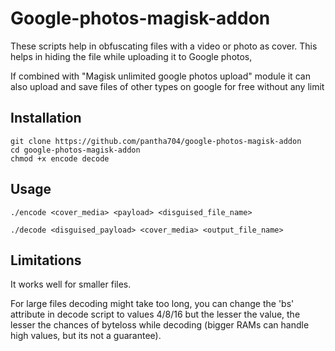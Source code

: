 # Google-photos-magisk-addon

These scripts help in obfuscating files with a video or photo as cover.
This helps in hiding the file while uploading it to Google photos,

If combined with "Magisk unlimited google photos upload" module
it can also upload and save files of other types on google for free without any limit


## Installation

```
git clone https://github.com/pantha704/google-photos-magisk-addon
cd google-photos-magisk-addon
chmod +x encode decode
```


## Usage

```
./encode <cover_media> <payload> <disguised_file_name>
```
```
./decode <disguised_payload> <cover_media> <output_file_name>
```


## Limitations

It works well for smaller files.

For large files decoding might take too long,
you can change the 'bs' attribute in decode script to values 4/8/16 but the lesser the value, the lesser the chances of byteloss while decoding (bigger RAMs can handle high values, but its not a guarantee).
